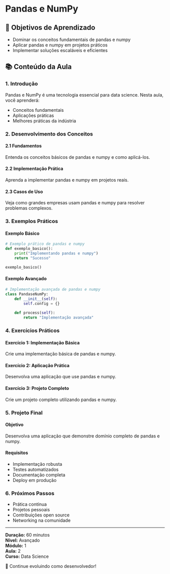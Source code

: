 # Pandas e NumPy

## 🎯 Objetivos de Aprendizado
- Dominar os conceitos fundamentais de pandas e numpy
- Aplicar pandas e numpy em projetos práticos
- Implementar soluções escaláveis e eficientes

## 📚 Conteúdo da Aula

### 1. Introdução
Pandas e NumPy é uma tecnologia essencial para data science. Nesta aula, você aprenderá:

- Conceitos fundamentais
- Aplicações práticas
- Melhores práticas da indústria

### 2. Desenvolvimento dos Conceitos

#### 2.1 Fundamentos
Entenda os conceitos básicos de pandas e numpy e como aplicá-los.

#### 2.2 Implementação Prática
Aprenda a implementar pandas e numpy em projetos reais.

#### 2.3 Casos de Uso
Veja como grandes empresas usam pandas e numpy para resolver problemas complexos.

### 3. Exemplos Práticos

#### Exemplo Básico
```python
# Exemplo prático de pandas e numpy
def exemplo_basico():
    print("Implementando pandas e numpy")
    return "Sucesso"

exemplo_basico()
```

#### Exemplo Avançado
```python
# Implementação avançada de pandas e numpy
class PandaseNumPy:
    def __init__(self):
        self.config = {}
    
    def process(self):
        return "Implementação avançada"
```

### 4. Exercícios Práticos

#### Exercício 1: Implementação Básica
Crie uma implementação básica de pandas e numpy.

#### Exercício 2: Aplicação Prática
Desenvolva uma aplicação que use pandas e numpy.

#### Exercício 3: Projeto Completo
Crie um projeto completo utilizando pandas e numpy.

### 5. Projeto Final

#### Objetivo
Desenvolva uma aplicação que demonstre domínio completo de pandas e numpy.

#### Requisitos
- Implementação robusta
- Testes automatizados
- Documentação completa
- Deploy em produção

### 6. Próximos Passos

- Prática contínua
- Projetos pessoais
- Contribuições open source
- Networking na comunidade

---

**Duração:** 60 minutos  
**Nível:** Avançado  
**Módulo:** 1  
**Aula:** 2  
**Curso:** Data Science

🎉 Continue evoluindo como desenvolvedor!
